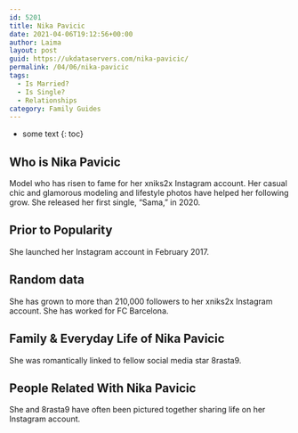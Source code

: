 ```yaml
---
id: 5201
title: Nika Pavicic
date: 2021-04-06T19:12:56+00:00
author: Laima
layout: post
guid: https://ukdataservers.com/nika-pavicic/
permalink: /04/06/nika-pavicic
tags:
  - Is Married?
  - Is Single?
  - Relationships
category: Family Guides
---
```


* some text
{: toc}


## Who is Nika Pavicic
                  
                  
                  
Model who has risen to fame for her xniks2x Instagram account. Her casual chic and glamorous modeling and lifestyle photos have helped her following grow. She released her first single, &#8220;Sama,&#8221; in 2020.
                  
              
            
              
            
                
                
                
## Prior to Popularity
                  
                  
                  
She launched her Instagram account in February 2017.
                  
              
            
              
            
                
                
                
## Random data
                  
                  
                  
She has grown to more than 210,000 followers to her xniks2x Instagram account. She has worked for FC Barcelona.
                  
              
            
              
            
                
                
                
## Family & Everyday Life of Nika Pavicic
                  
                  
                  
She was romantically linked to fellow social media star 8rasta9.
                  
              
            
              
            
                
                
                
## People Related With Nika Pavicic
                  
                  
                  
She and 8rasta9 have often been pictured together sharing life on her Instagram account. 
                  
              
            
              
            
                
              
            
              
              
            
            
              
            
          
          
          